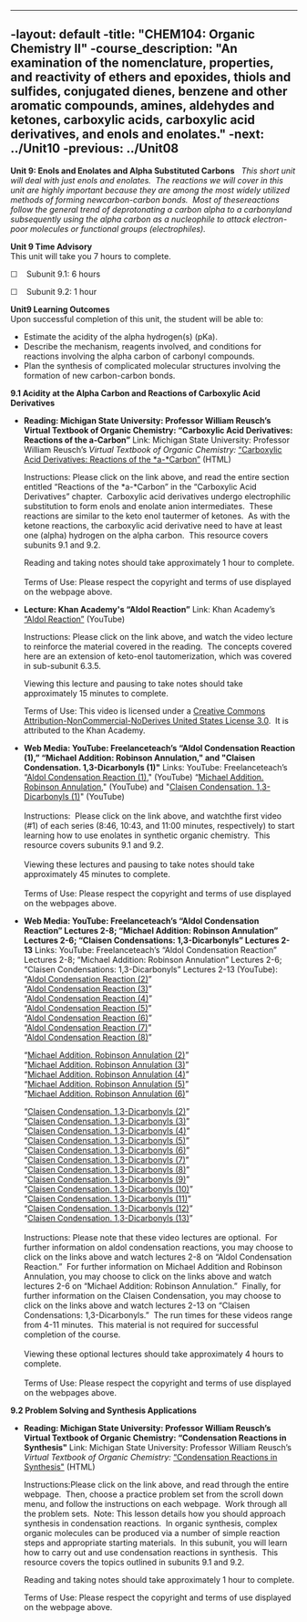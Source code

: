 ----
-layout: default
-title: "CHEM104: Organic Chemistry II"
-course_description: "An examination of the nomenclature, properties, and reactivity of ethers and epoxides, thiols and sulfides, conjugated dienes, benzene and other aromatic compounds, amines, aldehydes and ketones, carboxylic acids, carboxylic acid derivatives, and enols and enolates."
-next: ../Unit10
-previous: ../Unit08
----
**Unit 9: Enols and Enolates and Alpha Substituted Carbons** <span
id="9"></span> 
*This short unit will deal with just enols and enolates.  The reactions
we will cover in this unit are highly important because they are among
the most widely utilized methods of forming newcarbon-carbon bonds. 
Most of thesereactions follow the general trend of deprotonating a
carbon alpha to a carbonyland subsequently using the alpha carbon as a
nucleophile to attack electron-poor molecules or functional groups
(electrophiles).*

**Unit 9 Time Advisory**  
This unit will take you 7 hours to complete.  
  
 ☐    Subunit 9.1: 6 hours  
  
 ☐    Subunit 9.2: 1 hour

**Unit9 Learning Outcomes**  
Upon successful completion of this unit, the student will be able to:  
-   Estimate the acidity of the alpha hydrogen(s) (pKa).
-   Describe the mechanism, reagents involved, and conditions for
    reactions involving the alpha carbon of carbonyl compounds.
-   Plan the synthesis of complicated molecular structures involving the
    formation of new carbon-carbon bonds.

**9.1 Acidity at the Alpha Carbon and Reactions of Carboxylic Acid
Derivatives** <span id="9.1"></span> 
-   **Reading: Michigan State University: Professor William Reusch’s
    Virtual Textbook of Organic Chemistry: “Carboxylic Acid Derivatives:
    Reactions of the a-Carbon”**
    Link: Michigan State University: Professor William Reusch’s *Virtual
    Textbook of Organic Chemistry:* [“Carboxylic Acid Derivatives:
    Reactions of the
    *a-*Carbon”](http://www2.chemistry.msu.edu/faculty/reusch/VirtTxtJml/crbacid3.htm#react5)
    (HTML)  
      
     Instructions: Please click on the link above, and read the entire
    section entitled “Reactions of the *a-*Carbon” in the “Carboxylic
    Acid Derivatives” chapter.  Carboxylic acid derivatives undergo
    electrophilic substitution to form enols and enolate anion
    intermediates.  These reactions are similar to the keto enol
    tautermer of ketones.  As with the ketone reactions, the carboxylic
    acid derivative need to have at least one (alpha) hydrogen on the
    alpha carbon.  This resource covers subunits 9.1 and 9.2.  
      
     Reading and taking notes should take approximately 1 hour to
    complete.  
        
     Terms of Use: Please respect the copyright and terms of use
    displayed on the webpage above. 

-   **Lecture: Khan Academy's “Aldol Reaction”**
    Link: Khan Academy’s [“Aldol
    Reaction”](https://www.youtube.com/watch?v=3XiHrsZNZko) (YouTube)  
      
     Instructions: Please click on the link above, and watch the video
    lecture to reinforce the material covered in the reading.  The
    concepts covered here are an extension of keto-enol tautomerization,
    which was covered in sub-subunit 6.3.5.   
      
     Viewing this lecture and pausing to take notes should take
    approximately 15 minutes to complete.  
      
     Terms of Use: This video is licensed under a [Creative Commons
    Attribution-NonCommercial-NoDerives United States License
    3.0](http://www.saylor.org/site/wp-admin/edit.php?post_type=courses&page=say_manage_courses&cmd=units&pid=52600).
     It is attributed to the Khan Academy. 

-   **Web Media: YouTube: Freelanceteach’s “Aldol Condensation Reaction
    (1),” “Michael Addition: Robinson Annulation," and "Claisen
    Condensation. 1,3-Dicarbonyls (1)"**
    Links: YouTube: Freelanceteach’s “[Aldol Condensation Reaction
    (1)](http://www.youtube.com/watch?v=CtpmDt-Djpk)," (YouTube)
    “[Michael Addition. Robinson
    Annulation](http://www.youtube.com/watch?v=2umMcgGE5QI&feature=related),"
    (YouTube) and "[Claisen Condensation. 1,3-Dicarbonyls
    (1)](http://www.youtube.com/watch?v=3N8rvTXfAnI&feature=related)"
    (YouTube)  
        
     Instructions:  Please click on the link above, and watchthe first
    video (\#1) of each series (8:46, 10:43, and 11:00 minutes,
    respectively) to start learning how to use enolates in synthetic
    organic chemistry.  This resource covers subunits 9.1 and 9.2.  
        
     Viewing these lectures and pausing to take notes should take
    approximately 45 minutes to complete.  
        
     Terms of Use: Please respect the copyright and terms of use
    displayed on the webpages above. 

-   **Web Media: YouTube: Freelanceteach’s “Aldol Condensation Reaction”
    Lectures 2-8; “Michael Addition: Robinson Annulation” Lectures 2-6;
    “Claisen Condensations: 1,3-Dicarbonyls” Lectures 2-13**
    Links: YouTube: Freelanceteach’s “Aldol Condensation Reaction”
    Lectures 2-8; “Michael Addition: Robinson Annulation” Lectures 2-6;
    “Claisen Condensations: 1,3-Dicarbonyls” Lectures 2-13 (YouTube):  
     “[Aldol Condensation Reaction
    (2)](http://www.youtube.com/watch?v=xG9VrvrhUbs)”   
     “[Aldol Condensation Reaction
    (3)](http://www.youtube.com/watch?v=a2b4ddmuzNM)”  
     “[Aldol Condensation Reaction
    (4)](http://www.youtube.com/watch?v=69gGl38P6eQ)”  
     “[Aldol Condensation Reaction
    (5)](http://www.youtube.com/watch?v=XFIlb0_kuzo)”  
     “[Aldol Condensation Reaction
    (6)](http://www.youtube.com/watch?v=eNHhvlOrlpE)”  
     “[Aldol Condensation Reaction
    (7)](http://www.youtube.com/watch?v=5UzPmBew--0)”  
     “[Aldol Condensation Reaction
    (8)](http://www.youtube.com/watch?v=64l5wp7WCME)”  
      
     “[Michael Addition. Robinson Annulation
    (2)](http://www.youtube.com/watch?v=OCvh2dM_ytA)”  
     “[Michael Addition. Robinson Annulation
    (3)](http://www.youtube.com/watch?v=buVdmpXc5f8)”  
     “[Michael Addition. Robinson Annulation
    (4)](http://www.youtube.com/watch?v=o71MEgRwrQw)”  
     “[Michael Addition. Robinson Annulation
    (5)](http://www.youtube.com/watch?v=REGdDCmA-i8)”  
     “[Michael Addition. Robinson Annulation
    (6)](http://www.youtube.com/watch?v=cti1ZWvynlI)”  
      
     “[Claisen Condensation. 1,3-Dicarbonyls
    (2)](http://www.youtube.com/watch?v=VIC8mIXCeeQ)”  
     “[Claisen Condensation. 1,3-Dicarbonyls
    (3)](http://www.youtube.com/watch?v=6So2l7XpHXA)”  
     “[Claisen Condensation. 1,3-Dicarbonyls
    (4)](http://www.youtube.com/watch?v=wI4JUF7K6O8)”  
     “[Claisen Condensation. 1,3-Dicarbonyls
    (5)](http://www.youtube.com/watch?v=MVpKjH_LCo0)”  
     “[Claisen Condensation. 1,3-Dicarbonyls
    (6)](http://www.youtube.com/watch?v=eGd50t6a2VY)”  
     “[Claisen Condensation. 1,3-Dicarbonyls
    (7)](http://www.youtube.com/watch?v=XuAWbInVY-I)”  
     “[Claisen Condensation. 1,3-Dicarbonyls
    (8)](http://www.youtube.com/watch?v=9HMkAS5aWTs)”  
     “[Claisen Condensation. 1,3-Dicarbonyls
    (9)](http://www.youtube.com/watch?v=r9wPdoZTgvc)”  
     “[Claisen Condensation. 1,3-Dicarbonyls
    (10)](http://www.youtube.com/watch?v=zdYb1sG0mLE)”  
     “[Claisen Condensation. 1,3-Dicarbonyls
    (11)](http://www.youtube.com/watch?v=khKf2XJHDIo)”  
     “[Claisen Condensation. 1,3-Dicarbonyls
    (12)](http://www.youtube.com/watch?v=UyL-DCaybDs)”  
     “[Claisen Condensation. 1,3-Dicarbonyls
    (13)](http://www.youtube.com/watch?v=xUkkXQHPeSI)”  
        
     Instructions: Please note that these video lectures are optional. 
    For further information on aldol condensation reactions, you may
    choose to click on the links above and watch lectures 2-8 on “Aldol
    Condensation Reaction.”  For further information on Michael Addition
    and Robinson Annulation, you may choose to click on the links above
    and watch lectures 2-6 on “Michael Addition: Robinson Annulation.” 
    Finally, for further information on the Claisen Condensation, you
    may choose to click on the links above and watch lectures 2-13 on
    “Claisen Condensations: 1,3-Dicarbonyls.”  The run times for these
    videos range from 4-11 minutes.  This material is not required for
    successful completion of the course.  
        
     Viewing these optional lectures should take approximately 4 hours
    to complete.  
        
     Terms of Use: Please respect the copyright and terms of use
    displayed on the webpages above. 

**9.2 Problem Solving and Synthesis Applications** <span
id="9.2"></span> 
-   **Reading: Michigan State University: Professor William Reusch’s
    Virtual Textbook of Organic Chemistry: “Condensation Reactions in
    Synthesis"**
    Link: Michigan State University: Professor William Reusch’s *Virtual
    Textbook of Organic Chemistry:* [“Condensation Reactions in
    Synthesis"](http://www2.chemistry.msu.edu/faculty/reusch/VirtTxtJml/crbacid3.htm#react7)
    (HTML)  
      
     Instructions:Please click on the link above, and read through the
    entire webpage.  Then, choose a practice problem set from the scroll
    down menu, and follow the instructions on each webpage.  Work
    through all the problem sets.  Note: This lesson details how you
    should approach synthesis in condensation reactions.  In organic
    synthesis, complex organic molecules can be produced via a number of
    simple reaction steps and appropriate starting materials.  In this
    subunit, you will learn how to carry out and use condensation
    reactions in synthesis.  This resource covers the topics outlined in
    subunits 9.1 and 9.2.  
      
     Reading and taking notes should take approximately 1 hour to
    complete.  
      
     Terms of Use: Please respect the copyright and terms of use
    displayed on the webpage above. 



